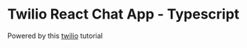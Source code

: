 # Twilio React Chat App - Typescript

Powered by this [twilio](https://www.twilio.com/blog/build-a-chat-app-with-twilio-programmable-chat-and-react) tutorial